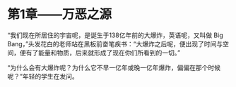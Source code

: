 # 第1章——万恶之源

“我们现在所居住的宇宙呢，是诞生于138亿年前的大爆炸，英语呢，又叫做 Big Bang，”头发花白的老师站在黑板前奋笔疾书：“大爆炸之后呢，便出现了时间与空间，便有了能量和物质，后来就形成了现在你们所看到的一切。”

“为什么会有大爆炸呢？为什么它不早一亿年或晚一亿年爆炸，偏偏在那个时候呢？”年轻的学生在发问。

